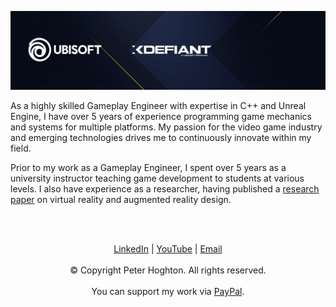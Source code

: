 ![Image](CoverPhoto.png)

As a highly skilled Gameplay Engineer with expertise in C++ and Unreal Engine, I have over 5 years of experience programming game mechanics and systems for multiple platforms. My passion for the video game industry and emerging technologies drives me to continuously innovate within my field.

Prior to my work as a Gameplay Engineer, I spent over 5 years as a university instructor teaching game development to students at various levels. I also have experience as a researcher, having published a <a href="https://drive.google.com/file/d/1NetTc0TOJvVVAdKwaV0vyUW4cl910AUz/view?usp=sharing">research paper</a> on virtual reality and augmented reality design.

<br><br>

<p align="center"> 
  <a href="https://www.linkedin.com/in/peter-hoghton/">LinkedIn</a> | 
  <a href="https://www.youtube.com/@PeterHoghtonDigital">YouTube</a> | 
  <a href="mailto:peterhoghtondigital@gmail.com">Email</a>
  <br><br>© Copyright Peter Hoghton. All rights reserved.
  <br><br>You can support my work via <a href="https://www.paypal.com/paypalme/PeterHoghtonDigital">PayPal</a>.
</p>
